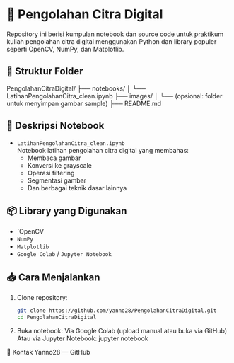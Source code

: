 # 📸 Pengolahan Citra Digital
Repository ini berisi kumpulan notebook dan source code untuk praktikum kuliah pengolahan citra digital menggunakan Python dan library populer seperti OpenCV, NumPy, dan Matplotlib.

## 📂 Struktur Folder
PengolahanCitraDigital/
├── notebooks/
│ └── LatihanPengolahanCitra_clean.ipynb
├── images/
│ └── (opsional: folder untuk menyimpan gambar sample)
├── README.md

## 📝 Deskripsi Notebook
- `LatihanPengolahanCitra_clean.ipynb`  
  Notebook latihan pengolahan citra digital yang membahas:
  - Membaca gambar
  - Konversi ke grayscale
  - Operasi filtering
  - Segmentasi gambar
  - Dan berbagai teknik dasar lainnya

## 📦 Library yang Digunakan
- `OpenCV
- `NumPy`
- `Matplotlib`
- `Google Colab` / `Jupyter Notebook`

## 📥 Cara Menjalankan

1. Clone repository:
   ```bash
   git clone https://github.com/yanno28/PengolahanCitraDigital.git
   cd PengolahanCitraDigital
2. Buka notebook:
Via Google Colab (upload manual atau buka via GitHub)
Atau via Jupyter Notebook: jupyter notebook

📮 Kontak
Yanno28 — GitHub

